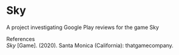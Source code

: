 # Sky
A project investigating Google Play reviews for the game Sky

References\
*Sky* [Game]. (2020). Santa Monica (California): thatgamecompany.
